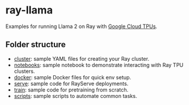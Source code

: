 # ray-llama
Examples for running Llama 2 on Ray with [Google Cloud TPUs](https://cloud.google.com/tpu).


## Folder structure
- [cluster](cluster/): sample YAML files for creating your Ray cluster.
- [notebooks](notebooks/): sample notebook to demonstrate interacting with Ray TPU clusters.
- [docker](docker/): sample Docker files for quick env setup.
- [serve](serve/): sample code for RayServe deployments.
- [train](train/): sample code for pretraining from scratch.
- [scripts](scripts/): sample scripts to automate common tasks.

